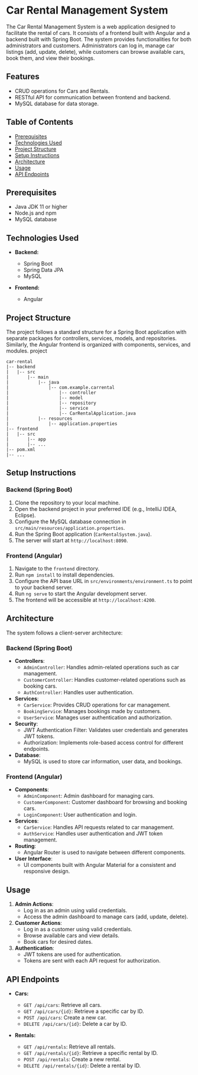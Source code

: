 # Car Rental Management System

The Car Rental Management System is a web application designed to facilitate the rental of cars. It consists of a frontend built with Angular and a backend built with Spring Boot. The system provides functionalities for both administrators and customers. Administrators can log in, manage car listings (add, update, delete), while customers can browse available cars, book them, and view their bookings.

## Features

- CRUD operations for Cars and Rentals.
- RESTful API for communication between frontend and backend.
- MySQL database for data storage.

## Table of Contents

- [Prerequisites](#prerequisites)
- [Technologies Used](#technologies-used)
- [Project Structure](#project-structure)
- [Setup Instructions](#setup-instructions)
- [Architecture](#architecture)
- [Usage](#usage)
- [API Endpoints](#api-endpoints)


## Prerequisites

- Java JDK 11 or higher
- Node.js and npm
- MySQL database

## Technologies Used

- **Backend:**
  - Spring Boot
  - Spring Data JPA
  - MySQL

- **Frontend:**
  - Angular


## Project Structure

The project follows a standard structure for a Spring Boot application with separate packages for controllers, services, models, and repositories. Similarly, the Angular frontend is organized with components, services, and modules.
project

```plaintext
car-rental
|-- backend
|   |-- src
|       |-- main
|           |-- java
|               |-- com.example.carrental
|                   |-- controller
|                   |-- model
|                   |-- repository
|                   |-- service
|                   |-- CarRentalApplication.java
|           |-- resources
|               |-- application.properties
|-- frontend
|   |-- src
|       |-- app
|       |-- ...
|-- pom.xml
|-- ...
```

## Setup Instructions

### Backend (Spring Boot)
1. Clone the repository to your local machine.
2. Open the backend project in your preferred IDE (e.g., IntelliJ IDEA, Eclipse).
3. Configure the MySQL database connection in `src/main/resources/application.properties`.
4. Run the Spring Boot application (`CarRentalSystem.java`).
5. The server will start at `http://localhost:8090`.

### Frontend (Angular)
1. Navigate to the `frontend` directory.
2. Run `npm install` to install dependencies.
3. Configure the API base URL in `src/environments/environment.ts` to point to your backend server.
4. Run `ng serve` to start the Angular development server.
5. The frontend will be accessible at `http://localhost:4200`.

## Architecture
The system follows a client-server architecture:

### Backend (Spring Boot)
- **Controllers**: 
    - `AdminController`: Handles admin-related operations such as car management.
    - `CustomerController`: Handles customer-related operations such as booking cars.
    - `AuthController`: Handles user authentication.
- **Services**: 
    - `CarService`: Provides CRUD operations for car management.
    - `BookingService`: Manages bookings made by customers.
    - `UserService`: Manages user authentication and authorization.
- **Security**: 
    - JWT Authentication Filter: Validates user credentials and generates JWT tokens.
    - Authorization: Implements role-based access control for different endpoints.
- **Database**: 
    - MySQL is used to store car information, user data, and bookings.

### Frontend (Angular)
- **Components**: 
    - `AdminComponent`: Admin dashboard for managing cars.
    - `CustomerComponent`: Customer dashboard for browsing and booking cars.
    - `LoginComponent`: User authentication and login.
- **Services**: 
    - `CarService`: Handles API requests related to car management.
    - `AuthService`: Handles user authentication and JWT token management.
- **Routing**: 
    - Angular Router is used to navigate between different components.
- **User Interface**: 
    - UI components built with Angular Material for a consistent and responsive design.

## Usage
1. **Admin Actions**:
    - Log in as an admin using valid credentials.
    - Access the admin dashboard to manage cars (add, update, delete).
2. **Customer Actions**:
    - Log in as a customer using valid credentials.
    - Browse available cars and view details.
    - Book cars for desired dates.
3. **Authentication**:
    - JWT tokens are used for authentication.
    - Tokens are sent with each API request for authorization.


## API Endpoints

- **Cars:**
  - `GET /api/cars`: Retrieve all cars.
  - `GET /api/cars/{id}`: Retrieve a specific car by ID.
  - `POST /api/cars`: Create a new car.
  - `DELETE /api/cars/{id}`: Delete a car by ID.

- **Rentals:**
  - `GET /api/rentals`: Retrieve all rentals.
  - `GET /api/rentals/{id}`: Retrieve a specific rental by ID.
  - `POST /api/rentals`: Create a new rental.
  - `DELETE /api/rentals/{id}`: Delete a rental by ID.

